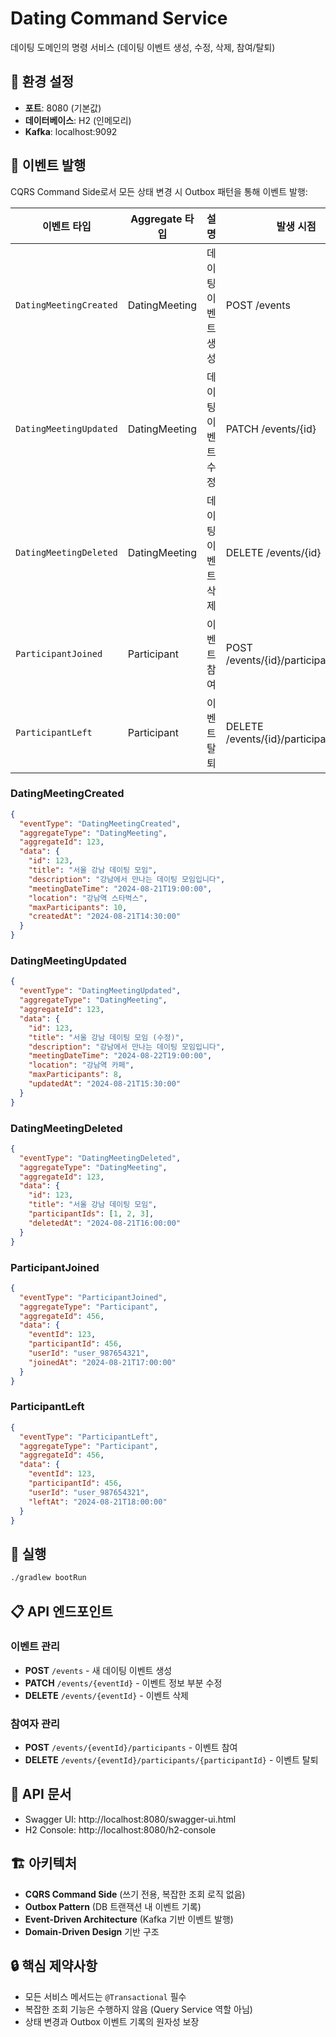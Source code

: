 # Dating Command Service

데이팅 도메인의 명령 서비스 (데이팅 이벤트 생성, 수정, 삭제, 참여/탈퇴)

## 🔧 환경 설정
- **포트**: 8080 (기본값)
- **데이터베이스**: H2 (인메모리)
- **Kafka**: localhost:9092

## 📡 이벤트 발행
CQRS Command Side로서 모든 상태 변경 시 Outbox 패턴을 통해 이벤트 발행:

| 이벤트 타입 | Aggregate 타입 | 설명 | 발생 시점 |
|------------|---------------|------|----------|
| `DatingMeetingCreated` | DatingMeeting | 데이팅 이벤트 생성 | POST /events |
| `DatingMeetingUpdated` | DatingMeeting | 데이팅 이벤트 수정 | PATCH /events/{id} |
| `DatingMeetingDeleted` | DatingMeeting | 데이팅 이벤트 삭제 | DELETE /events/{id} |
| `ParticipantJoined` | Participant | 이벤트 참여 | POST /events/{id}/participants |
| `ParticipantLeft` | Participant | 이벤트 탈퇴 | DELETE /events/{id}/participants/{pid} |

### DatingMeetingCreated
```json
{
  "eventType": "DatingMeetingCreated",
  "aggregateType": "DatingMeeting",
  "aggregateId": 123,
  "data": {
    "id": 123,
    "title": "서울 강남 데이팅 모임",
    "description": "강남에서 만나는 데이팅 모임입니다",
    "meetingDateTime": "2024-08-21T19:00:00",
    "location": "강남역 스타벅스",
    "maxParticipants": 10,
    "createdAt": "2024-08-21T14:30:00"
  }
}
```

### DatingMeetingUpdated
```json
{
  "eventType": "DatingMeetingUpdated",
  "aggregateType": "DatingMeeting",
  "aggregateId": 123,
  "data": {
    "id": 123,
    "title": "서울 강남 데이팅 모임 (수정)",
    "description": "강남에서 만나는 데이팅 모임입니다",
    "meetingDateTime": "2024-08-22T19:00:00",
    "location": "강남역 카페",
    "maxParticipants": 8,
    "updatedAt": "2024-08-21T15:30:00"
  }
}
```

### DatingMeetingDeleted
```json
{
  "eventType": "DatingMeetingDeleted",
  "aggregateType": "DatingMeeting",
  "aggregateId": 123,
  "data": {
    "id": 123,
    "title": "서울 강남 데이팅 모임",
    "participantIds": [1, 2, 3],
    "deletedAt": "2024-08-21T16:00:00"
  }
}
```

### ParticipantJoined
```json
{
  "eventType": "ParticipantJoined",
  "aggregateType": "Participant",
  "aggregateId": 456,
  "data": {
    "eventId": 123,
    "participantId": 456,
    "userId": "user_987654321",
    "joinedAt": "2024-08-21T17:00:00"
  }
}
```

### ParticipantLeft
```json
{
  "eventType": "ParticipantLeft",
  "aggregateType": "Participant",
  "aggregateId": 456,
  "data": {
    "eventId": 123,
    "participantId": 456,
    "userId": "user_987654321",
    "leftAt": "2024-08-21T18:00:00"
  }
}
```

## 🚀 실행
```bash
./gradlew bootRun
```

## 📋 API 엔드포인트

### 이벤트 관리
- **POST** `/events` - 새 데이팅 이벤트 생성
- **PATCH** `/events/{eventId}` - 이벤트 정보 부분 수정
- **DELETE** `/events/{eventId}` - 이벤트 삭제

### 참여자 관리
- **POST** `/events/{eventId}/participants` - 이벤트 참여
- **DELETE** `/events/{eventId}/participants/{participantId}` - 이벤트 탈퇴

## 📄 API 문서
- Swagger UI: http://localhost:8080/swagger-ui.html
- H2 Console: http://localhost:8080/h2-console

## 🏗️ 아키텍처
- **CQRS Command Side** (쓰기 전용, 복잡한 조회 로직 없음)
- **Outbox Pattern** (DB 트랜잭션 내 이벤트 기록)
- **Event-Driven Architecture** (Kafka 기반 이벤트 발행)
- **Domain-Driven Design** 기반 구조

## 🔒 핵심 제약사항
- 모든 서비스 메서드는 `@Transactional` 필수
- 복잡한 조회 기능은 수행하지 않음 (Query Service 역할 아님)
- 상태 변경과 Outbox 이벤트 기록의 원자성 보장